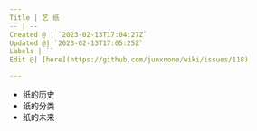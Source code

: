 ```yaml
---
Title | 艺 纸
-- | --
Created @ | `2023-02-13T17:04:27Z`
Updated @| `2023-02-13T17:05:25Z`
Labels | ``
Edit @| [here](https://github.com/junxnone/wiki/issues/118)

---
```


- 纸的历史
- 纸的分类
- 纸的未来
